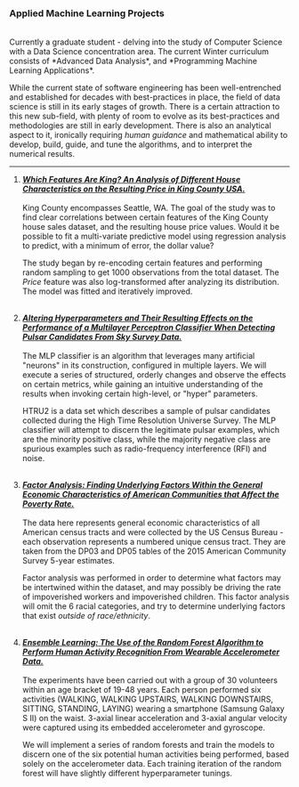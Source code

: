 ### Applied Machine Learning Projects
<br>
Currently a graduate student - delving into the study of Computer Science with a Data Science concentration area. The current Winter curriculum consists of *Advanced Data Analysis*, and *Programming Machine Learning Applications*. 

While the current state of software engineering has been well-entrenched and established for decades with best-practices in place, the field of data science is still in its early stages of growth. There is a certain attraction to this new sub-field, with plenty of room to evolve as its best-practices and methodologies are still in early development. There is also an analytical aspect to it, ironically requiring *human guidance* and mathematical ability to develop, build, guide, and tune the algorithms, and to interpret the numerical results.

-----

1. [**_Which Features Are King? An Analysis of Different House Characteristics on the Resulting Price in King County USA._**](https://ericnewnam.github.io/sas-king-county-report.html)
<br><br>
King County encompasses Seattle, WA. The goal of the study was to find clear correlations between certain features of the King County house sales dataset, and the resulting house price values. Would it be possible to fit a multi-variate predictive model using regression analysis to predict, with a minimum of error, the dollar value? 

   The study began by re-encoding certain features and performing random sampling to get 1000 observations from the total dataset. The _Price_ feature was also log-transformed after analyzing its distribution. The model was fitted and iteratively improved.
<br><br>

2. [**_Altering Hyperparameters and Their Resulting Effects on the Performance of a Multilayer Perceptron Classifier When Detecting Pulsar Candidates From Sky Survey Data._**](https://ericnewnam.github.io/tf-pulsar-MLP-simplified.html)
<br><br>
The MLP classifier is an algorithm that leverages many artificial "neurons" in its construction, configured in multiple layers. We will execute a series of structured, orderly changes and observe the effects on certain metrics, while gaining an intuitive understanding of the results when invoking certain high-level, or "hyper" parameters. 

   HTRU2 is a data set which describes a sample of pulsar candidates collected during the High Time Resolution Universe Survey. The MLP classifier will attempt to discern the legitimate pulsar examples, which are the minority positive class, while the majority negative class are spurious examples such as radio-frequency interference (RFI) and noise.
<br><br>

3. [**_Factor Analysis: Finding Underlying Factors Within the General Economic Characteristics of American Communities that Affect the Poverty Rate._**](https://ericnewnam.github.io/factor-analysis-census.html)
<br><br>
The data here represents general economic characteristics of all American census tracts and were collected by the US Census Bureau - each observation represents a numbered unique census tract. They are taken from the DP03 and DP05 tables of the 2015 American Community Survey 5-year estimates. 

   Factor analysis was performed in order to determine what factors may be intertwined within the dataset, and may possibly be driving the rate of impoverished workers and impoverished children. This factor analysis will omit the 6 racial categories, and try to determine underlying factors that exist _outside of race/ethnicity_. 
<br><br>

4. [**_Ensemble Learning: The Use of the Random Forest Algorithm to Perform Human Activity Recognition From Wearable Accelerometer Data._**](https://ericnewnam.github.io/sklearn-random-forest2.html)
<br><br>
The experiments have been carried out with a group of 30 volunteers within an age bracket of 19-48 years. Each person performed six activities (WALKING, WALKING UPSTAIRS, WALKING DOWNSTAIRS, SITTING, STANDING, LAYING) wearing a smartphone (Samsung Galaxy S II) on the waist. 3-axial linear acceleration and 3-axial angular velocity were captured using its embedded accelerometer and gyroscope.

   We will implement a series of random forests and train the models to discern one of the six potential human activities being performed, based solely on the accelerometer data. Each training iteration of the random forest will have slightly different hyperparameter tunings.
<br><br>


